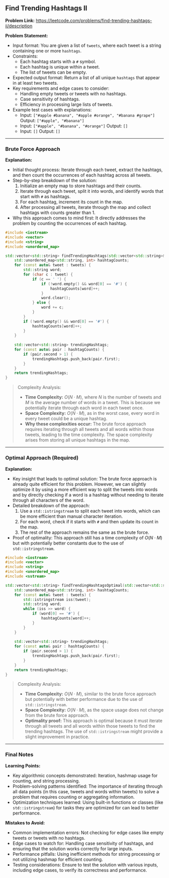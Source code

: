 ## Find Trending Hashtags II
**Problem Link:** https://leetcode.com/problems/find-trending-hashtags-ii/description

**Problem Statement:**
- Input format: You are given a list of `tweets`, where each tweet is a string containing one or more `hashtags`.
- Constraints: 
  - Each hashtag starts with a `#` symbol.
  - Each hashtag is unique within a tweet.
  - The list of tweets can be empty.
- Expected output format: Return a list of all unique `hashtags` that appear in at least two tweets.
- Key requirements and edge cases to consider:
  - Handling empty tweets or tweets with no hashtags.
  - Case sensitivity of hashtags.
  - Efficiency in processing large lists of tweets.
- Example test cases with explanations:
  - Input: `["#apple #banana", "#apple #orange", "#banana #grape"]`
    Output: `["#apple", "#banana"]`
  - Input: `["#apple", "#banana", "#orange"]`
    Output: `[]`
  - Input: `[]`
    Output: `[]`

---

### Brute Force Approach

**Explanation:**
- Initial thought process: Iterate through each tweet, extract the hashtags, and then count the occurrences of each hashtag across all tweets.
- Step-by-step breakdown of the solution:
  1. Initialize an empty map to store hashtags and their counts.
  2. Iterate through each tweet, split it into words, and identify words that start with `#` as hashtags.
  3. For each hashtag, increment its count in the map.
  4. After processing all tweets, iterate through the map and collect hashtags with counts greater than 1.
- Why this approach comes to mind first: It directly addresses the problem by counting the occurrences of each hashtag.

```cpp
#include <iostream>
#include <vector>
#include <string>
#include <unordered_map>

std::vector<std::string> findTrendingHashtags(std::vector<std::string>& tweets) {
    std::unordered_map<std::string, int> hashtagCounts;
    for (const auto& tweet : tweets) {
        std::string word;
        for (char c : tweet) {
            if (c == ' ') {
                if (!word.empty() && word[0] == '#') {
                    hashtagCounts[word]++;
                }
                word.clear();
            } else {
                word += c;
            }
        }
        if (!word.empty() && word[0] == '#') {
            hashtagCounts[word]++;
        }
    }
    
    std::vector<std::string> trendingHashtags;
    for (const auto& pair : hashtagCounts) {
        if (pair.second > 1) {
            trendingHashtags.push_back(pair.first);
        }
    }
    return trendingHashtags;
}
```

> Complexity Analysis:
> - **Time Complexity:** $O(N \cdot M)$, where $N$ is the number of tweets and $M$ is the average number of words in a tweet. This is because we potentially iterate through each word in each tweet once.
> - **Space Complexity:** $O(N \cdot M)$, as in the worst case, every word in every tweet could be a unique hashtag.
> - **Why these complexities occur:** The brute force approach requires iterating through all tweets and all words within those tweets, leading to the time complexity. The space complexity arises from storing all unique hashtags in the map.

---

### Optimal Approach (Required)

**Explanation:**
- Key insight that leads to optimal solution: The brute force approach is already quite efficient for this problem. However, we can slightly optimize it by using a more efficient way to split the tweets into words and by directly checking if a word is a hashtag without needing to iterate through all characters of the word.
- Detailed breakdown of the approach:
  1. Use a `std::istringstream` to split each tweet into words, which can be more efficient than manual character iteration.
  2. For each word, check if it starts with `#` and then update its count in the map.
  3. The rest of the approach remains the same as the brute force.
- Proof of optimality: This approach still has a time complexity of $O(N \cdot M)$ but with potentially better constants due to the use of `std::istringstream`.

```cpp
#include <iostream>
#include <vector>
#include <string>
#include <unordered_map>
#include <sstream>

std::vector<std::string> findTrendingHashtagsOptimal(std::vector<std::string>& tweets) {
    std::unordered_map<std::string, int> hashtagCounts;
    for (const auto& tweet : tweets) {
        std::istringstream iss(tweet);
        std::string word;
        while (iss >> word) {
            if (word[0] == '#') {
                hashtagCounts[word]++;
            }
        }
    }
    
    std::vector<std::string> trendingHashtags;
    for (const auto& pair : hashtagCounts) {
        if (pair.second > 1) {
            trendingHashtags.push_back(pair.first);
        }
    }
    return trendingHashtags;
}
```

> Complexity Analysis:
> - **Time Complexity:** $O(N \cdot M)$, similar to the brute force approach but potentially with better performance due to the use of `std::istringstream`.
> - **Space Complexity:** $O(N \cdot M)$, as the space usage does not change from the brute force approach.
> - **Optimality proof:** This approach is optimal because it must iterate through all tweets and all words within those tweets to find the trending hashtags. The use of `std::istringstream` might provide a slight improvement in practice.

---

### Final Notes

**Learning Points:**
- Key algorithmic concepts demonstrated: Iteration, hashmap usage for counting, and string processing.
- Problem-solving patterns identified: The importance of iterating through all data points (in this case, tweets and words within tweets) to solve a problem that requires counting or aggregating information.
- Optimization techniques learned: Using built-in functions or classes (like `std::istringstream`) for tasks they are optimized for can lead to better performance.

**Mistakes to Avoid:**
- Common implementation errors: Not checking for edge cases like empty tweets or tweets with no hashtags.
- Edge cases to watch for: Handling case sensitivity of hashtags, and ensuring that the solution works correctly for large inputs.
- Performance pitfalls: Using inefficient methods for string processing or not utilizing hashmap for efficient counting.
- Testing considerations: Ensure to test the solution with various inputs, including edge cases, to verify its correctness and performance.